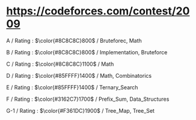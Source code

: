 # https://codeforces.com/contest/2009

A / Rating : $\color{#8C8C8C}800$ / Bruteforec, Math

B / Rating : $\color{#8C8C8C}800$ / Implementation, Bruteforce

C / Rating : $\color{#8C8C8C}1100$ / Math

D / Rating : $\color{#85FFFF}1400$ / Math, Combinatorics

E / Rating : $\color{#85FFFF}1400$ / Ternary_Search

F / Rating : $\color{#3162C7}1700$ / Prefix_Sum, Data_Structures

G-1 / Rating : $\color{#F361DC}1900$ / Tree_Map, Tree_Set
